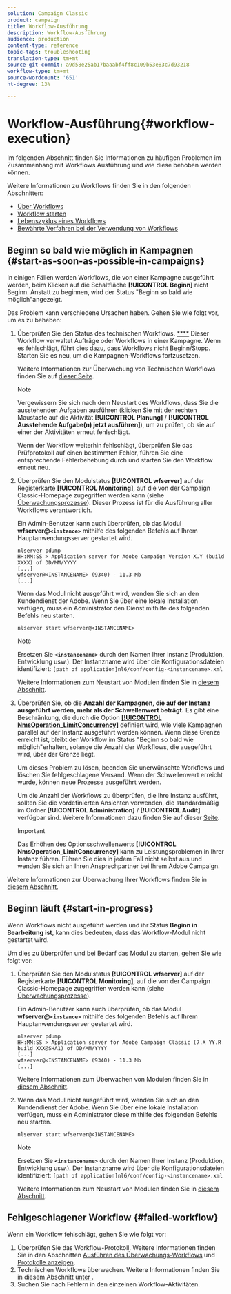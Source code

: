 ```yaml
---
solution: Campaign Classic
product: campaign
title: Workflow-Ausführung
description: Workflow-Ausführung
audience: production
content-type: reference
topic-tags: troubleshooting
translation-type: tm+mt
source-git-commit: a9d58e25ab17baaabf4ff8c109b53e83c7d93218
workflow-type: tm+mt
source-wordcount: '651'
ht-degree: 13%

---
```



# Workflow-Ausführung{#workflow-execution}

Im folgenden Abschnitt finden Sie Informationen zu häufigen Problemen im Zusammenhang mit Workflows Ausführung und wie diese behoben werden können.

Weitere Informationen zu Workflows finden Sie in den folgenden Abschnitten:

* [Über Workflows](../../workflow/using/about-workflows.md)
* [Workflow starten](../../workflow/using/starting-a-workflow.md)
* [Lebenszyklus eines Workflows](../../workflow/using/workflow-life-cycle.md)
* [Bewährte Verfahren bei der Verwendung von Workflows](../../workflow/using/workflow-best-practices.md)

## Beginn so bald wie möglich in Kampagnen {#start-as-soon-as-possible-in-campaigns}

In einigen Fällen werden Workflows, die von einer Kampagne ausgeführt werden, beim Klicken auf die Schaltfläche **[!UICONTROL Beginn]** nicht Beginn. Anstatt zu beginnen, wird der Status &quot;Beginn so bald wie möglich&quot;angezeigt.

Das Problem kann verschiedene Ursachen haben. Gehen Sie wie folgt vor, um es zu beheben:

1. Überprüfen Sie den Status des technischen Workflows. [****](../../workflow/using/about-technical-workflows.md) Dieser Workflow verwaltet Aufträge oder Workflows in einer Kampagne. Wenn es fehlschlägt, führt dies dazu, dass Workflows nicht Beginn/Stopp. Starten Sie es neu, um die Kampagnen-Workflows fortzusetzen.

   Weitere Informationen zur Überwachung von Technischen Workflows finden Sie auf [dieser Seite](../../workflow/using/monitoring-technical-workflows.md).

   >[!NOTE]
   >
   >Vergewissern Sie sich nach dem Neustart des Workflows, dass Sie die ausstehenden Aufgaben ausführen (klicken Sie mit der rechten Maustaste auf die Aktivität **[!UICONTROL Planung]** / **[!UICONTROL Ausstehende Aufgabe(n) jetzt ausführen]**), um zu prüfen, ob sie auf einer der Aktivitäten erneut fehlschlägt.

   Wenn der Workflow weiterhin fehlschlägt, überprüfen Sie das Prüfprotokoll auf einen bestimmten Fehler, führen Sie eine entsprechende Fehlerbehebung durch und starten Sie den Workflow erneut neu.

1. Überprüfen Sie den Modulstatus **[!UICONTROL wfserver]** auf der Registerkarte **[!UICONTROL Monitoring]**, auf die von der Campaign Classic-Homepage zugegriffen werden kann (siehe [Überwachungsprozesse](../../production/using/monitoring-processes.md)). Dieser Prozess ist für die Ausführung aller Workflows verantwortlich.

   Ein Admin-Benutzer kann auch überprüfen, ob das Modul **wfserver@`<instance>`** mithilfe des folgenden Befehls auf Ihrem Hauptanwendungsserver gestartet wird.

   ```
   nlserver pdump
   HH:MM:SS > Application server for Adobe Campaign Version X.Y (build XXXX) of DD/MM/YYYY
   [...]
   wfserver@<INSTANCENAME> (9340) - 11.3 Mb
   [...]
   ```

   Wenn das Modul nicht ausgeführt wird, wenden Sie sich an den Kundendienst der Adobe. Wenn Sie über eine lokale Installation verfügen, muss ein Administrator den Dienst mithilfe des folgenden Befehls neu starten.

   ```
   nlserver start wfserver@<INSTANCENAME>
   ```

   >[!NOTE]
   >
   >Ersetzen Sie **`<instancename>`** durch den Namen Ihrer Instanz (Produktion, Entwicklung usw.). Der Instanzname wird über die Konfigurationsdateien identifiziert:
   >`[path of application]nl6/conf/config-<instancename>.xml`

   Weitere Informationen zum Neustart von Modulen finden Sie in [diesem Abschnitt](../../production/using/usual-commands.md#module-launch-commands).

1. Überprüfen Sie, ob die **Anzahl der Kampagnen, die auf der Instanz ausgeführt werden, mehr als der Schwellenwert beträgt.** Es gibt eine Beschränkung, die durch die Option [**[!UICONTROL NmsOperation_LimitConcurrency]**](../../installation/using/configuring-campaign-options.md#campaign-e-workflow-management) definiert wird, wie viele Kampagnen parallel auf der Instanz ausgeführt werden können. Wenn diese Grenze erreicht ist, bleibt der Workflow im Status &quot;Beginn so bald wie möglich&quot;erhalten, solange die Anzahl der Workflows, die ausgeführt wird, über der Grenze liegt.

   Um dieses Problem zu lösen, beenden Sie unerwünschte Workflows und löschen Sie fehlgeschlagene Versand. Wenn der Schwellenwert erreicht wurde, können neue Prozesse ausgeführt werden.

   Um die Anzahl der Workflows zu überprüfen, die Ihre Instanz ausführt, sollten Sie die vordefinierten Ansichten verwenden, die standardmäßig im Ordner **[!UICONTROL Administration]** / **[!UICONTROL Audit]** verfügbar sind. Weitere Informationen dazu finden Sie auf dieser [Seite](../../workflow/using/monitoring-workflow-execution.md#filtering-workflows-status).

   >[!IMPORTANT]
   >
   >Das Erhöhen des Optionsschwellenwerts **[!UICONTROL NmsOperation_LimitConcurrency]** kann zu Leistungsproblemen in Ihrer Instanz führen. Führen Sie dies in jedem Fall nicht selbst aus und wenden Sie sich an Ihren Ansprechpartner bei Ihrem Adobe Campaign.

Weitere Informationen zur Überwachung Ihrer Workflows finden Sie in [diesem Abschnitt](../../workflow/using/monitoring-workflow-execution.md).

## Beginn läuft {#start-in-progress}

Wenn Workflows nicht ausgeführt werden und ihr Status **Beginn in Bearbeitung ist**, kann dies bedeuten, dass das Workflow-Modul nicht gestartet wird.

Um dies zu überprüfen und bei Bedarf das Modul zu starten, gehen Sie wie folgt vor:

1. Überprüfen Sie den Modulstatus **[!UICONTROL wfserver]** auf der Registerkarte **[!UICONTROL Monitoring]**, auf die von der Campaign Classic-Homepage zugegriffen werden kann (siehe [Überwachungsprozesse](../../production/using/monitoring-processes.md)).

   Ein Admin-Benutzer kann auch überprüfen, ob das Modul **wfserver@`<instance>`** mithilfe des folgenden Befehls auf Ihrem Hauptanwendungsserver gestartet wird.

   ```
   nlserver pdump
   HH:MM:SS > Application server for Adobe Campaign Classic (7.X YY.R build XXX@SHA1) of DD/MM/YYYY
   [...]
   wfserver@<INSTANCENAME> (9340) - 11.3 Mb
   [...]
   ```

   Weitere Informationen zum Überwachen von Modulen finden Sie in [diesem Abschnitt](../../production/using/usual-commands.md#monitoring-commands-).

1. Wenn das Modul nicht ausgeführt wird, wenden Sie sich an den Kundendienst der Adobe. Wenn Sie über eine lokale Installation verfügen, muss ein Administrator diese mithilfe des folgenden Befehls neu starten.

   ```
   nlserver start wfserver@<INSTANCENAME>
   ```

   >[!NOTE]
   >
   >Ersetzen Sie **`<instancename>`** durch den Namen Ihrer Instanz (Produktion, Entwicklung usw.). Der Instanzname wird über die Konfigurationsdateien identifiziert:
   >`[path of application]nl6/conf/config-<instancename>.xml`

   Weitere Informationen zum Neustart von Modulen finden Sie in [diesem Abschnitt](../../production/using/usual-commands.md#module-launch-commands).

## Fehlgeschlagener Workflow {#failed-workflow}

Wenn ein Workflow fehlschlägt, gehen Sie wie folgt vor:

1. Überprüfen Sie das Workflow-Protokoll. Weitere Informationen finden Sie in den Abschnitten [Ausführen des Überwachungs-Workflows](../../workflow/using/monitoring-workflow-execution.md) und [Protokolle anzeigen](../../workflow/using/monitoring-workflow-execution.md#displaying-logs).
1. Technischen Workflows überwachen. Weitere Informationen finden Sie in diesem Abschnitt [unter ](../../workflow/using/monitoring-technical-workflows.md).
1. Suchen Sie nach Fehlern in den einzelnen Workflow-Aktivitäten.

